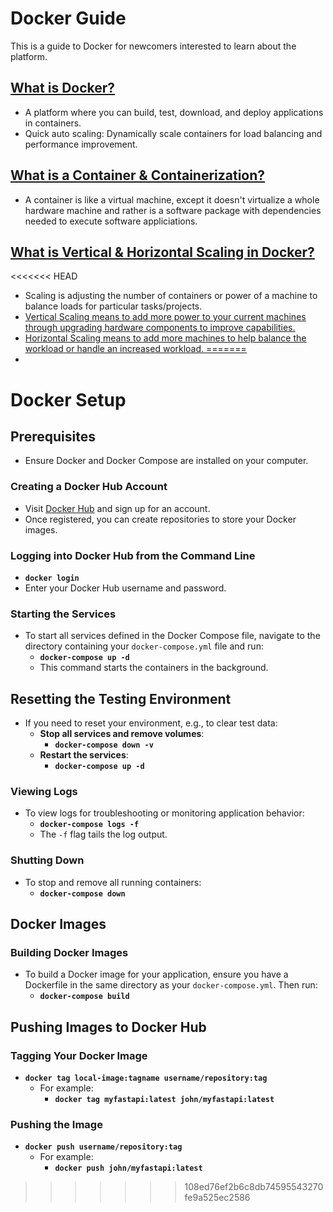 # Docker Guide

This is a guide to Docker for newcomers interested to learn about the platform. 


## <ins> What is Docker? <ins>

- A platform where you can build, test, download, and deploy applications in containers.
- Quick auto scaling: Dynamically scale containers for load balancing and performance improvement. 

## <ins> What is a Container & Containerization? <ins> 
- A container is like a virtual machine, except it doesn't virtualize a whole hardware machine and rather is a software package with dependencies needed to execute software appliciations.

## <ins> What is Vertical & Horizontal Scaling in Docker? <ins> 
<<<<<<< HEAD
- Scaling is adjusting the number of containers or power of a machine to balance loads for particular tasks/projects. 
- <ins>Vertical Scaling<ins> means to add more power to your current machines through upgrading hardware components to improve capabilities.
- <ins>Horizontal Scaling <ins> means to add more machines to help balance the workload or handle an increased workload. 
=======
- 

# Docker Setup

## Prerequisites
- Ensure Docker and Docker Compose are installed on your computer.

### Creating a Docker Hub Account
- Visit [Docker Hub](https://hub.docker.com/) and sign up for an account.
- Once registered, you can create repositories to store your Docker images.

### Logging into Docker Hub from the Command Line
- **`docker login`**
- Enter your Docker Hub username and password.

### Starting the Services
- To start all services defined in the Docker Compose file, navigate to the directory containing your `docker-compose.yml` file and run:
  - **`docker-compose up -d`**
  - This command starts the containers in the background.

## Resetting the Testing Environment
- If you need to reset your environment, e.g., to clear test data:
  - **Stop all services and remove volumes**:
    - **`docker-compose down -v`**
  - **Restart the services**:
    - **`docker-compose up -d`**

### Viewing Logs
- To view logs for troubleshooting or monitoring application behavior:
  - **`docker-compose logs -f`**
  - The `-f` flag tails the log output.

### Shutting Down
- To stop and remove all running containers:
  - **`docker-compose down`**

## Docker Images

### Building Docker Images
- To build a Docker image for your application, ensure you have a Dockerfile in the same directory as your `docker-compose.yml`. Then run:
  - **`docker-compose build`**

## Pushing Images to Docker Hub

### Tagging Your Docker Image
- **`docker tag local-image:tagname username/repository:tag`**
  - For example:
    - **`docker tag myfastapi:latest john/myfastapi:latest`**

### Pushing the Image
- **`docker push username/repository:tag`**
  - For example:
    - **`docker push john/myfastapi:latest`**
>>>>>>> 108ed76ef2b6c8db74595543270fe9a525ec2586
